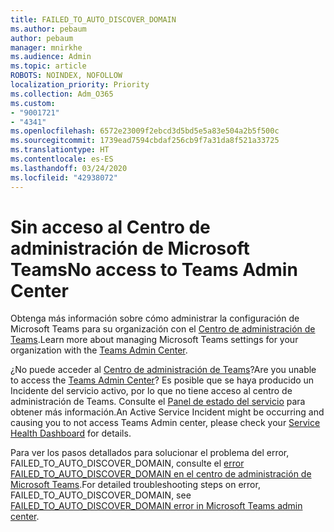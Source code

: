 ```yaml
---
title: FAILED_TO_AUTO_DISCOVER_DOMAIN
ms.author: pebaum
author: pebaum
manager: mnirkhe
ms.audience: Admin
ms.topic: article
ROBOTS: NOINDEX, NOFOLLOW
localization_priority: Priority
ms.collection: Adm_O365
ms.custom:
- "9001721"
- "4341"
ms.openlocfilehash: 6572e23009f2ebcd3d5bd5e5a83e504a2b5f500c
ms.sourcegitcommit: 1739ead7594cbdaf256cb9f7a31da8f521a33725
ms.translationtype: HT
ms.contentlocale: es-ES
ms.lasthandoff: 03/24/2020
ms.locfileid: "42938072"
---
```

# <a name="no-access-to-teams-admin-center"></a><span data-ttu-id="e7047-102">Sin acceso al Centro de administración de Microsoft Teams</span><span class="sxs-lookup"><span data-stu-id="e7047-102">No access to Teams Admin Center</span></span>

<span data-ttu-id="e7047-103">Obtenga más información sobre cómo administrar la configuración de Microsoft Teams para su organización con el [Centro de administración de Teams](https://docs.microsoft.com/microsoftteams/enable-features-office-365).</span><span class="sxs-lookup"><span data-stu-id="e7047-103">Learn more about managing Microsoft Teams settings for your organization with the [Teams Admin Center](https://docs.microsoft.com/microsoftteams/enable-features-office-365).</span></span>

<span data-ttu-id="e7047-104">¿No puede acceder al [Centro de administración de Teams](https://docs.microsoft.com/microsoftteams/enable-features-office-365)?</span><span class="sxs-lookup"><span data-stu-id="e7047-104">Are you unable to access the [Teams Admin Center](https://docs.microsoft.com/microsoftteams/enable-features-office-365)?</span></span> <span data-ttu-id="e7047-105">Es posible que se haya producido un Incidente del servicio activo, por lo que no tiene acceso al centro de administración de Teams. Consulte el [Panel de estado del servicio](https://status.office365.com/) para obtener más información.</span><span class="sxs-lookup"><span data-stu-id="e7047-105">An Active Service Incident might be occurring and causing you to not access Teams Admin center, please check your [Service Health Dashboard](https://status.office365.com/) for details.</span></span>

<span data-ttu-id="e7047-106">Para ver los pasos detallados para solucionar el problema del error, FAILED_TO_AUTO_DISCOVER_DOMAIN, consulte el [error FAILED_TO_AUTO_DISCOVER_DOMAIN en el centro de administración de Microsoft Teams](https://docs.microsoft.com/microsoftteams/troubleshoot/teams-administration/failed-to-auto-discover-domain-error-teams-admin-center).</span><span class="sxs-lookup"><span data-stu-id="e7047-106">For detailed troubleshooting steps on error, FAILED_TO_AUTO_DISCOVER_DOMAIN, see [FAILED_TO_AUTO_DISCOVER_DOMAIN error in Microsoft Teams admin center](https://docs.microsoft.com/microsoftteams/troubleshoot/teams-administration/failed-to-auto-discover-domain-error-teams-admin-center).</span></span>
